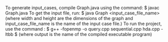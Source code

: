 To generate input_cases, compile Graph.java using the command:
$ javac Graph.java
To get the input file, run:
$ java Graph <width> <height> <input_case_file_name>
(where width and height are the dimensions of the graph and input_case_file_name is the name of the input case file.)
To run the project, use the command :
$ g++ -fopenmp -o <output> query.cpp sequential.cpp hda.cpp -ltbb
$ <output>
(where output is the name of the compiled executable program)
